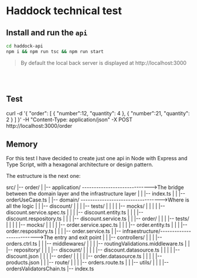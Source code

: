 # Haddock technical test

## Install and run the `api`

```bash
cd haddock-api
npm i && npm run tsc && npm run start

```

> By default the local back server is displayed at http://localhost:3000

<br />
<br />

## Test

curl -d '{ "order": [ { "number":12, "quantity": 4 }, { "number":21, "quantity": 2 } ] }' -H "Content-Type: application/json" -X POST http://localhost:3000/order

## Memory

For this test I have decided to create just one api in Node with Express and Type Script, with a hexagonal architecture or design pattern.

The estructure is the next one:

src/
|-- order/
| |-- application/ ----------------------------->The bridge between the domain layer and the infrastructure layer
| | |-- index.ts
| | |-- orderUseCase.ts
| |-- domain/ ---------------------------------->Where is all the logic
| | |-- discount/
| | | |-- tests/
| | | | |-- mocks/
| | | | |-- discount.service.spec.ts
| | | |-- discount.entity.ts
| | | |-- discount.respository.ts
| | | |-- discount.service.ts
| | |-- order/
| | | |-- tests/
| | | | |-- mocks/
| | | | |-- order.service.spec.ts
| | | |-- order.entity.ts
| | | |-- order.respository.ts
| | | |-- order.service.ts
| |-- infraestructure/-------------------------->The entry and exit point
| | |-- controllers/
| | | |-- orders.ctrl.ts
| | |-- middlewares/
| | | |-- routingValidations.middleware.ts
| | |-- repository/
| | | |-- discount/
| | | | |-- discount.datasource.ts
| | | | |-- discount.json
| | | |-- order/
| | | | |-- order.datasource.ts
| | | | |-- products.json
| | |-- route/
| | | |-- orders.route.ts
| | |-- utils/
| | | |-- ordersValidatorsChain.ts
|-- index.ts
